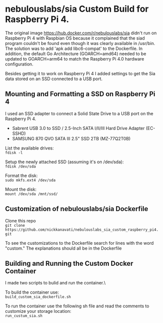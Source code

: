 # nebulouslabs/sia Custom Build for Raspberry Pi 4.
The original image https://hub.docker.com/r/nebulouslabs/sia didn't run on Raspberry Pi 4 with Raspbian OS because it complained that the siad program couldn't be found even though it was clearly available in /usr/bin. The solution was to add 'apk add libc6-compat' to the Dockerfile. In addition, the default Go Architecture (GOARCH=amd64) needed to be updated to GOARCH=arm64 to match the Raspberry Pi 4.0 hardware configuration.

Besides getting it to work on Raspberry Pi 4 I added settings to get the Sia data stored on an SSD connected to a USB port.

## Mounting and Formatting a SSD on Raspberry Pi 4
I used an SSD adapter to connect a Solid State Drive to a USB port on the Raspberry Pi 4.
* Sabrent USB 3.0 to SSD / 2.5-Inch SATA I/II/III Hard Drive Adapter (EC-SSHD)
* SAMSUNG 870 QVO SATA III 2.5" SSD 2TB (MZ-77Q2T0B)

List the available drives: \
`fdisk -l`

Setup the newly attached SSD (assuming it's on /dev/sda): \
`fdisk /dev/sda`

Format the disk: \
`sudo mkfs.ext4 /dev/sda`

Mount the disk: \
`mount /dev/sda /mnt/ssd/`

## Customization of nebulouslabs/sia Dockerfile
Clone this repo \
`git clone https://github.com/nickkanavati/nebulouslabs_sia_custom_raspberry_pi4.git`

To see the customizations to the Dockerfile search for lines with the word "custom." The explanations should all be in the Dockerfile

## Building and Running the Custom Docker Container
I made two scripts to bulid and run the container.\

To build the container use: \
`build_custom_sia_dockerfile.sh`

To run the container use the following sh file and read the comments to customize your storage location: \
`run_custum_sia.sh`
